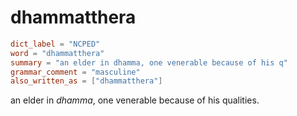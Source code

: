 # dhammatthera

``` toml
dict_label = "NCPED"
word = "dhammatthera"
summary = "an elder in dhamma, one venerable because of his q"
grammar_comment = "masculine"
also_written_as = ["dhammatthera"]
```

an elder in *dhamma*, one venerable because of his qualities.

